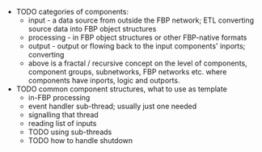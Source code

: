 * TODO categories of components:
  * input - a data source from outside the FBP network; ETL converting source data into FBP object structures
  * processing - in FBP object structures or other FBP-native formats
  * output - output or flowing back to the input components' inports; converting
  * above is a fractal / recursive concept on the level of components, component groups, subnetworks, FBP networks etc. where components have inports, logic and outports.
* TODO common component structures, what to use as template
  * in-FBP processing
  * event handler sub-thread; usually just one needed
  * signalling that thread
  * reading list of inputs 
  * TODO using sub-threads
  * TODO how to handle shutdown